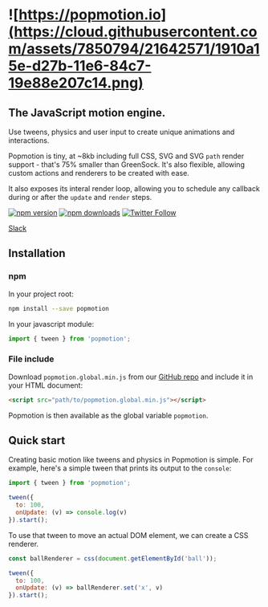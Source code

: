 # ![https://popmotion.io](https://cloud.githubusercontent.com/assets/7850794/21642571/1910a15e-d27b-11e6-84c7-19e88e207c14.png)

## The JavaScript motion engine.

Use tweens, physics and user input to create unique animations and interactions.

Popmotion is tiny, at ~8kb including full CSS, SVG and SVG `path` render support - that's 75% smaller than GreenSock. It's also flexible, allowing custom actions and renderers to be created with ease.

It also exposes its interal render loop, allowing you to schedule any callback during or after the `update` and `render` steps.

[![npm version](https://img.shields.io/npm/v/popmotion.svg?style=flat-square)](https://www.npmjs.com/package/popmotion)
[![npm downloads](https://img.shields.io/npm/dm/popmotion.svg?style=flat-square)](https://www.npmjs.com/package/popmotion)
[![Twitter Follow](https://img.shields.io/twitter/follow/espadrine.svg?style=social&label=Follow)](http://twitter.com/popmotionjs)

[Slack](https://popmotion.slack.com)

## Installation

### npm

In your project root:

```bash
npm install --save popmotion
```

In your javascript module:

```javascript
import { tween } from 'popmotion';
```

### File include

Download `popmotion.global.min.js` from our [GitHub repo](https://github.com/Popmotion/popmotion/tree/master/dist) and include it in your HTML document:

```html
<script src="path/to/popmotion.global.min.js"></script>
```

Popmotion is then available as the global variable `popmotion`.

## Quick start

Creating basic motion like tweens and physics in Popmotion is simple. For example, here's a simple tween that prints its output to the `console`:

```javascript
import { tween } from 'popmotion';

tween({
  to: 100,
  onUpdate: (v) => console.log(v)
}).start();
```

To use that tween to move an actual DOM element, we can create a CSS renderer.

```javascript
const ballRenderer = css(document.getElementById('ball'));

tween({
  to: 100,
  onUpdate: (v) => ballRenderer.set('x', v)
}).start();
```
